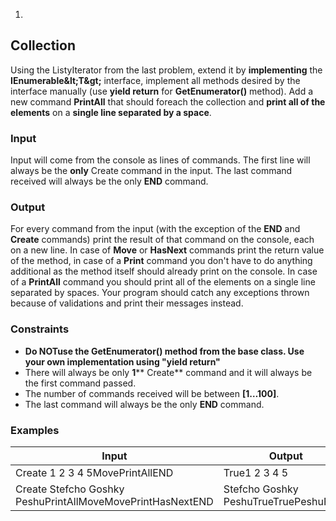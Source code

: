 1.
## Collection

Using the ListyIterator from the last problem, extend it by **implementing** the **IEnumerable\&lt;T\&gt;** interface, implement all methods desired by the interface manually (use **yield return** for **GetEnumerator()** method). Add a new command **PrintAll** that should foreach the collection and **print all of the elements** on a **single line separated by a space**.

### Input

Input will come from the console as lines of commands. The first line will always be the **only** Create command in the input. The last command received will always be the only **END** command.

### Output

For every command from the input (with the exception of the **END** and **Create** commands) print the result of that command on the console, each on a new line. In case of **Move** or **HasNext** commands print the return value of the method, in case of a **Print** command you don&#39;t have to do anything additional as the method itself should already print on the console. In case of a **PrintAll** command you should print all of the elements on a single line separated by spaces. Your program should catch any exceptions thrown because of validations and print their messages instead.

### Constraints

- **Do NOTuse the GetEnumerator() method from the base class. Use your own implementation using &quot;yield return&quot;**
- There will always be only **1**** Create** command and it will always be the first command passed.
- The number of commands received will be between **[1…100]**.
- The last command will always be the only **END** command.

### Examples

| **Input** | **Output** |
| --- | --- |
| Create 1 2 3 4 5MovePrintAllEND | True1 2 3 4 5 |
| Create Stefcho Goshky PeshuPrintAllMoveMovePrintHasNextEND | Stefcho Goshky PeshuTrueTruePeshuFalse |

